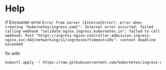 # Help

if Encounter error `Error from server (InternalError): error when creating "kubernetes/ingress.yaml": Internal error occurred: failed calling webhook "validate.nginx.ingress.kubernetes.io": failed to call webhook: Post "https://ingress-nginx-controller-admission.ingress-nginx.svc:443/networking/v1/ingresses?timeout=10s": context deadline exceeded`

fix with 

```bash
kubectl apply -f https://raw.githubusercontent.com/kubernetes/ingress-nginx/controller-v0.34.1/deploy/static/provider/cloud/deploy.yaml
```